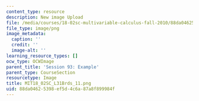 ```yaml
---
content_type: resource
description: New image Upload
file: /media/courses/18-02sc-multivariable-calculus-fall-2010/88da04625398ef5d4c6a87a8f899984f_MIT18_02SC_L31Brds_11.png
file_type: image/png
image_metadata:
  caption: ''
  credit: ''
  image-alt: ''
learning_resource_types: []
ocw_type: OCWImage
parent_title: 'Session 93: Example'
parent_type: CourseSection
resourcetype: Image
title: MIT18_02SC_L31Brds_11.png
uid: 88da0462-5398-ef5d-4c6a-87a8f899984f
---
```


